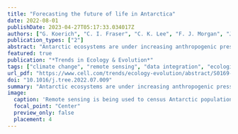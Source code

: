 ```yaml
---
title: "Forecasting the future of life in Antarctica"
date: 2022-08-01
publishDate: 2023-04-27T05:17:33.034017Z
authors: ["G. Koerich", "C. I. Fraser", "C. K. Lee", "F. J. Morgan", "J. D. Tonkin"]
publication_types: ["2"]
abstract: "Antarctic ecosystems are under increasing anthropogenic pressure, but efforts to predict the responses of Antarctic biodiversity to environmental change are hindered by considerable data challenges. Here, we illustrate how novel data capture technologies provide exciting opportunities to sample Antarctic biodiversity at wider spatiotemporal scales. Data integration frameworks, such as point process and hierarchical models, can mitigate weaknesses in individual data sets, improving confidence in their predictions. Increasing process knowledge in models is imperative to achieving improved forecasts of Antarctic biodiversity, which can be attained for data-limited species using hybrid modelling frameworks. Leveraging these state-of-the-art tools will help to overcome many of the data scarcity challenges presented by the remoteness of Antarctica, enabling more robust forecasts both near- and long-term."
featured: true
publication: "*Trends in Ecology & Evolution*"
tags: ["climate change", "remote sensing", "data integration", "ecological forecasts", "hybrid models"]
url_pdf: "https://www.cell.com/trends/ecology-evolution/abstract/S0169-5347(22)00173-2"
doi: "10.1016/j.tree.2022.07.009"
summary: "Antarctic ecosystems are under increasing anthropogenic pressure, but efforts to predict the responses of Antarctic biodiversity to environmental change are hindered by considerable data challenges. We highlight new advancements in data capture and modelling techniques to improve biodiversity forecasts both near- and long-term."
image:
  caption: 'Remote sensing is being used to census Antarctic populations. Map of Antarctica showing the locations of data collected through very high-resolution (VHR) satellite imagery for emperor (Aptenodytes forsteri; blue points) and Adélie penguins (Pygoscelis adeliae; purple points), and Weddell seals (Leptonychotes weddellii; pink points). (A) The location of individual data points on the tip of the Antarctic Peninsula. Data from [64] (Adélie penguins), [65] (emperor penguins), and [23] (Weddell seals). Photos reproduced with permission from M. LaRue.'
  focal_point: "Center"
  preview_only: false
  placement: 4
---
```


